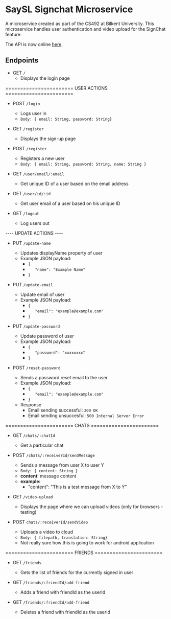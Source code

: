 # **SaySL Signchat Microservice**

A microservice created as part of the CS492 at Bilkent University. This microservice handles user authentication and video upload for the SignChat feature.

The API is now online [here](https://saysl-signchat.herokuapp.com/).

## **Endpoints**

*  GET `/` 
    *  Displays the login page

======================= USER ACTIONS =======================

*  POST `/login`
    *  Logs user in
    * `Body: { email: String, password: String}`

*  GET `/register` 
    *  Displays the sign-up page
    
*  POST `/register`
    *  Registers a new user
    * `Body: { email: String, password: String, name: String }`

* GET `/user/email/:email`
    * Get unique ID of a user based on the email address

* GET `/user/id/:id`
    * Get user email of a user based on his unique ID
    
*  GET `/logout` 
    *  Log users out

---- UPDATE ACTIONS ----
* PUT `/update-name`
    * Updates displayName property of user
    * Example JSON payload:
        * `{`
        * `   "name": "Example Name"`
        * `}`
        
* PUT `/update-email`
    * Update email of user
    * Example JSON payload:
        * `{`
        * `   "email": "example@example.com"`
        * `}`
* PUT `/update-password`
    * Update password of user
    * Example JSON payload:
        * `{`
        * `   "password": "xxxxxxxx"`
        * `}`

* POST `/reset-password`
    * Sends a password reset email to the user
    * Example JSON payload:
        * `{`
        * `   "email": "example@example.com"`
        * `}`
    * Response
        * Email sending successful: `200 OK`
        * Email sending unsuccesful: `500 Internal Server Error`

======================= CHATS =======================
* GET `/chats/:chatId`
    * Get a particular chat    

* POST `/chats/:receiverId/sendMessage`
    * Sends a message from user X to user Y
    * `Body: { content: String }`        
    * **content**: message content
    * **example:**                
        * "content":  "This is a test message from X to Y"

*  GET `/video-upload` 
    *  Displays the page where we can upload videos (only for browsers - testing)

*  POST `chats/:receiverId/sendVideo`
    *  Uploads a video to cloud
    * `Body: { filepath, translation: String}`
    * Not really sure how this is going to work for android application

======================= FRIENDS =======================

*  GET `/friends` 
    * Gets the list of friends for the currently signed in user

*  GET `/friends/:friendId/add-friend`
    * Adds a friend with friendId as the userId

*  GET `/friends/:friendId/add-friend` 
    * Deletes a friend with friendId as the userId

 

